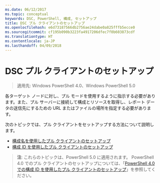```yaml
---
ms.date: 06/12/2017
ms.topic: conceptual
keywords: DSC, PowerShell, 構成, セットアップ
title: DSC プル クライアントのセットアップ
ms.openlocfilehash: e6d73187566db2756ae24dabe0a825fffb5ecce0
ms.sourcegitcommit: cf195b090b3223fa4917206dfec7f0b603873cdf
ms.translationtype: HT
ms.contentlocale: ja-JP
ms.lasthandoff: 04/09/2018
---
```

# <a name="setting-up-a-dsc-pull-client"></a>DSC プル クライアントのセットアップ

> 適用先: Windows PowerShell 4.0、Windows PowerShell 5.0

各ターゲット ノードに対し、プル モードを使用するように指示する必要があります。また、プル サーバーに接続して構成とリソースを取得し、レポート データの送信先にするための URL またはファイルの場所を指定する必要があります。


次のトピックでは、プル クライアントをセットアップする方法について説明します。

* [構成名を使用したプル クライアントのセットアップ](pullClientConfigNames.md)
* [構成 ID を使用したプル クライアントのセットアップ](pullClientConfigID.md)

> **注**: これらのトピックは、PowerShell 5.0 に適用されます。 PowerShell 4.0 でのプル クライアントのセットアップについては、「[PowerShell 4.0 での構成 ID を使用したプル クライアントのセットアップ](pullClientConfigID4.md)」を参照してください。